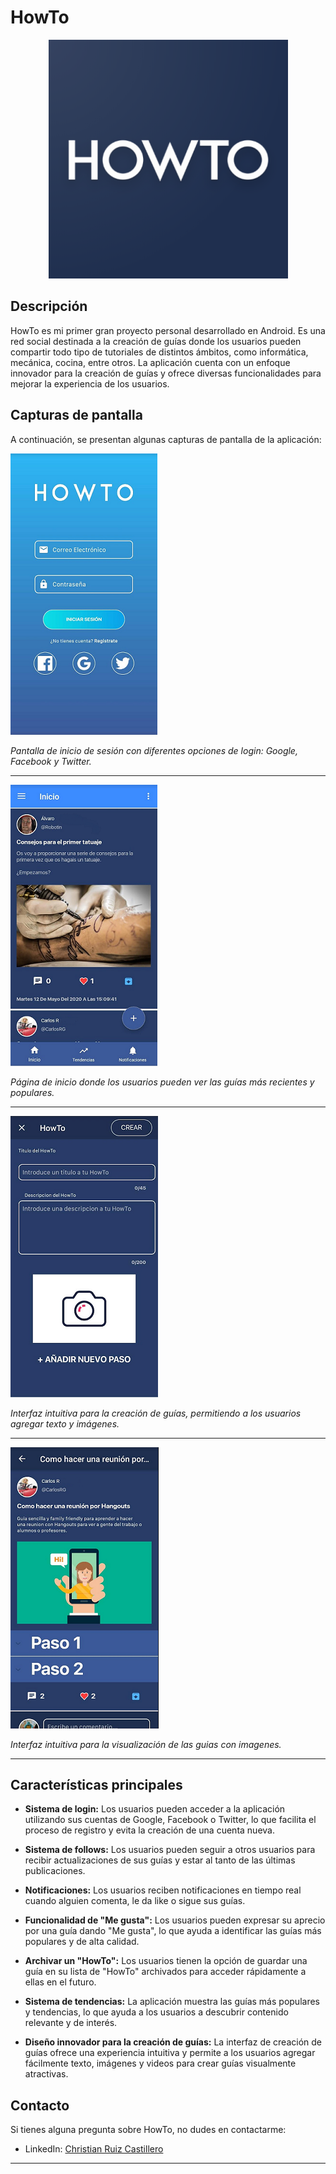 # HowTo

<p align="center">
  <img src="/assets/logo.png" />
</p>

## Descripción

HowTo es mi primer gran proyecto personal desarrollado en Android. Es una red social destinada a la creación de guías donde los usuarios pueden compartir todo tipo de tutoriales de distintos ámbitos, como informática, mecánica, cocina, entre otros. La aplicación cuenta con un enfoque innovador para la creación de guías y ofrece diversas funcionalidades para mejorar la experiencia de los usuarios.

## Capturas de pantalla

A continuación, se presentan algunas capturas de pantalla de la aplicación:



![Inicio de sesión](/assets/login.png)

*Pantalla de inicio de sesión con diferentes opciones de login: Google, Facebook y Twitter.*

___


![Página de inicio](/assets/inicio.png)

*Página de inicio donde los usuarios pueden ver las guías más recientes y populares.*

___


![Creación de guía](/assets/creacion_howto.png)

*Interfaz intuitiva para la creación de guías, permitiendo a los usuarios agregar texto y imágenes.*

___


![Visualización de guía](/assets/howto.png)

*Interfaz intuitiva para la visualización de las guias con imagenes.*
___


## Características principales

- **Sistema de login:** Los usuarios pueden acceder a la aplicación utilizando sus cuentas de Google, Facebook o Twitter, lo que facilita el proceso de registro y evita la creación de una cuenta nueva.

- **Sistema de follows:** Los usuarios pueden seguir a otros usuarios para recibir actualizaciones de sus guías y estar al tanto de las últimas publicaciones.

- **Notificaciones:** Los usuarios reciben notificaciones en tiempo real cuando alguien comenta, le da like o sigue sus guías.

- **Funcionalidad de "Me gusta":** Los usuarios pueden expresar su aprecio por una guía dando "Me gusta", lo que ayuda a identificar las guías más populares y de alta calidad.

- **Archivar un "HowTo":** Los usuarios tienen la opción de guardar una guía en su lista de "HowTo" archivados para acceder rápidamente a ellas en el futuro.

- **Sistema de tendencias:** La aplicación muestra las guías más populares y tendencias, lo que ayuda a los usuarios a descubrir contenido relevante y de interés.

- **Diseño innovador para la creación de guías:** La interfaz de creación de guías ofrece una experiencia intuitiva y permite a los usuarios agregar fácilmente texto, imágenes y videos para crear guías visualmente atractivas.

## Contacto

Si tienes alguna pregunta sobre HowTo, no dudes en contactarme:

- LinkedIn: [Christian Ruiz Castillero](https://www.linkedin.com/in/christian-ruiz-castillero/)

---

